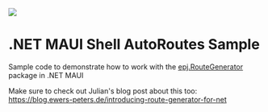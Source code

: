[![](https://img.shields.io/youtube/views/XNLKyEPWqws?style=social)](https://www.youtube.com/watch?v=XNLKyEPWqws&list=PLfbOp004UaYVgzmTBNVI0ql2qF0LhSEU1&index=33 )

# .NET MAUI Shell AutoRoutes Sample
Sample code to demonstrate how to work with the [epj.RouteGenerator](https://github.com/ewerspej/epj.RouteGenerator) package in .NET MAUI

Make sure to check out Julian's blog post about this too: https://blog.ewers-peters.de/introducing-route-generator-for-net
